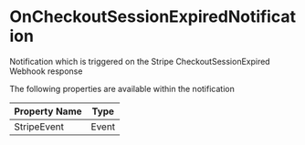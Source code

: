 # OnCheckoutSessionExpiredNotification

Notification which is triggered on the Stripe CheckoutSessionExpired Webhook response

The following properties are available within the notification

| Property Name | Type  |
| ------------- | ----- |
| StripeEvent   | Event |

